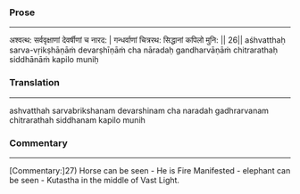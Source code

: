 ### Prose 
 --- 
अश्वत्थ: सर्ववृक्षाणां देवर्षीणां च नारद: |
गन्धर्वाणां चित्ररथ: सिद्धानां कपिलो मुनि: || 26||
aśhvatthaḥ sarva-vṛikṣhāṇāṁ devarṣhīṇāṁ cha nāradaḥ
gandharvāṇāṁ chitrarathaḥ siddhānāṁ kapilo muniḥ

### Translation 
 --- 
ashvatthah sarvabrikshanam devarshinam cha naradah gadhrarvanam chitrarathah siddhanam kapilo munih

### Commentary 
 --- 
[Commentary:]27) Horse can be seen - He is Fire Manifested - elephant can be seen - Kutastha in the middle of Vast Light.